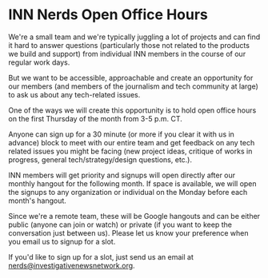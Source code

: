# INN Nerds Open Office Hours

We're a small team and we're typically juggling a lot of projects and can find it hard to answer questions (particularly those not related to the products we build and support) from individual INN members in the course of our regular work days.

But we want to be accessible, approachable and create an opportunity for our members (and members of the journalism and tech community at large) to ask us about any tech-related issues.

One of the ways we will create this opportunity is to hold open office hours on the first Thursday of the month from 3-5 p.m. CT.

Anyone can sign up for a 30 minute (or more if you clear it with us in advance) block to meet with our entire team and get feedback on any tech related issues you might be facing (new project ideas, critique of works in progress, general tech/strategy/design questions, etc.).

INN members will get priority and signups will open directly after our monthly hangout for the following month. If space is available, we will open the signups to any organization or individual on the Monday before each month's hangout.

Since we're a remote team, these will be Google hangouts and can be either public (anyone can join or watch) or private (if you want to keep the conversation just between us). Please let us know your preference when you email us to signup for a slot.

If you'd like to sign up for a slot, just send us an email at [nerds@investigativenewsnetwork.org](mailto:nerds@investigativenewsnetwork.org).
